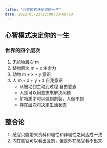 ```yaml
---
title: "心智模式决定你的一生"
date: 2022-05-23T23:09:33+08:00
---
```


## 心智模式决定你的一生

### 世界的四个层次

1. 无机物层次 m
2. 植物层次 m + x 生命力
3. 动物 m + x + y 意识
4. 人 m + x + y + z 自我意识
	- 从被动到主动到过程 自由意志
	- 人是可以用意志来解决问题
	- 矿物质才可以做到割裂，人做不到
	- 存在层次将决定生活状态

## 整合论

1. 感官只能带来资料和理性和非理性之间达成一致
2. 内在感官可以看出区别，但是外在感官看不出来
